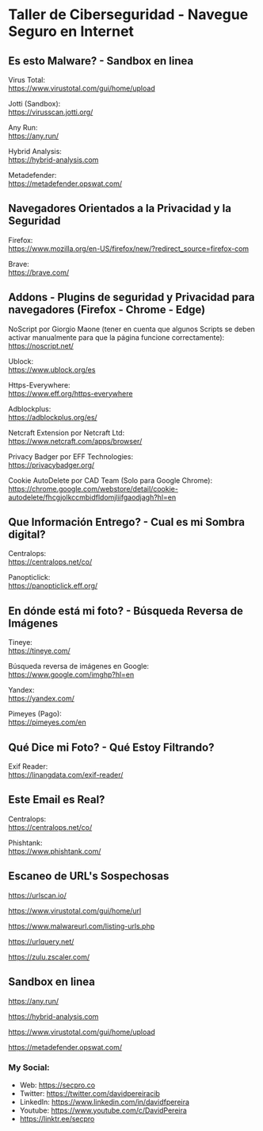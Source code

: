 # Taller de Ciberseguridad - Navegue Seguro en Internet

## Es esto Malware?  -  Sandbox en linea

Virus Total:  
https://www.virustotal.com/gui/home/upload

Jotti (Sandbox):  
https://virusscan.jotti.org/

Any Run:  
https://any.run/

Hybrid Analysis:  
https://hybrid-analysis.com

Metadefender:  
https://metadefender.opswat.com/

## Navegadores Orientados a la Privacidad y la Seguridad 

Firefox:  
https://www.mozilla.org/en-US/firefox/new/?redirect_source=firefox-com

Brave:  
https://brave.com/

## Addons - Plugins de seguridad y Privacidad para navegadores (Firefox - Chrome - Edge)

NoScript por Giorgio Maone (tener en cuenta que algunos Scripts se deben activar manualmente para que la página funcione correctamente):  
https://noscript.net/

Ublock:  
https://www.ublock.org/es

Https-Everywhere:  
https://www.eff.org/https-everywhere

Adblockplus:  
https://adblockplus.org/es/

Netcraft Extension por Netcraft Ltd:     
https://www.netcraft.com/apps/browser/

Privacy Badger por EFF Technologies:  
https://privacybadger.org/

Cookie AutoDelete por CAD Team (Solo para Google Chrome):   
https://chrome.google.com/webstore/detail/cookie-autodelete/fhcgjolkccmbidfldomjliifgaodjagh?hl=en

## Que Información Entrego? - Cual es mi Sombra digital?

Centralops:  
https://centralops.net/co/

Panopticlick:  
https://panopticlick.eff.org/

## En dónde está mi foto? - Búsqueda Reversa de Imágenes

Tineye:  
https://tineye.com/

Búsqueda reversa de imágenes en Google:  
https://www.google.com/imghp?hl=en

Yandex:  
https://yandex.com/

Pimeyes (Pago):  
https://pimeyes.com/en

## Qué Dice mi Foto? - Qué Estoy Filtrando?

Exif Reader:  
https://linangdata.com/exif-reader/

## Este Email es Real?

Centralops:  
https://centralops.net/co/

Phishtank:  
https://www.phishtank.com/


## Escaneo de URL's Sospechosas

https://urlscan.io/

https://www.virustotal.com/gui/home/url

https://www.malwareurl.com/listing-urls.php

https://urlquery.net/

https://zulu.zscaler.com/


## Sandbox en linea

https://any.run/

https://hybrid-analysis.com

https://www.virustotal.com/gui/home/upload

https://metadefender.opswat.com/



### My Social:
  - Web: https://secpro.co
  - Twitter: https://twitter.com/davidpereiracib
  - LinkedIn: https://www.linkedin.com/in/davidfpereira
  - Youtube: https://www.youtube.com/c/DavidPereira
  - https://linktr.ee/secpro
